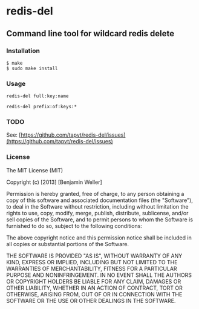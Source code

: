 # redis-del
## Command line tool for wildcard redis delete

### Installation

    $ make
    $ sudo make install

### Usage

    redis-del full:key:name

    redis-del prefix:of:keys:*

### TODO

See: [https://github.com/tapvt/redis-del/issues](https://github.com/tapvt/redis-del/issues)

### License

The MIT License (MIT)

Copyright (c) \[2013\] \[Benjamin Weller\]

Permission is hereby granted, free of charge, to any person obtaining a copy of
this software and associated documentation files (the "Software"), to deal in
the Software without restriction, including without limitation the rights to
use, copy, modify, merge, publish, distribute, sublicense, and/or sell copies of
the Software, and to permit persons to whom the Software is furnished to do so,
subject to the following conditions:

The above copyright notice and this permission notice shall be included in all
copies or substantial portions of the Software.

THE SOFTWARE IS PROVIDED "AS IS", WITHOUT WARRANTY OF ANY KIND, EXPRESS OR
IMPLIED, INCLUDING BUT NOT LIMITED TO THE WARRANTIES OF MERCHANTABILITY, FITNESS
FOR A PARTICULAR PURPOSE AND NONINFRINGEMENT. IN NO EVENT SHALL THE AUTHORS OR
COPYRIGHT HOLDERS BE LIABLE FOR ANY CLAIM, DAMAGES OR OTHER LIABILITY, WHETHER
IN AN ACTION OF CONTRACT, TORT OR OTHERWISE, ARISING FROM, OUT OF OR IN
CONNECTION WITH THE SOFTWARE OR THE USE OR OTHER DEALINGS IN THE SOFTWARE.
